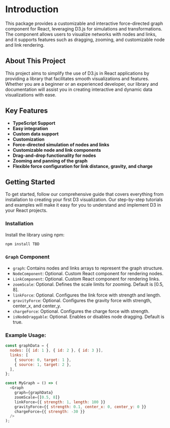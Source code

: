 # Introduction

This package provides a customizable and interactive force-directed graph component for React, leveraging D3.js for simulations and transformations. The component allows users to visualize networks with nodes and links, and it supports features such as dragging, zooming, and customizable node and link rendering.

## About This Project

This project aims to simplify the use of D3.js in React applications by providing a library that facilitates smooth visualizations and features. Whether you are a beginner or an experienced developer, our library and documentation will assist you in creating interactive and dynamic data visualizations with ease.

## Key Features

- **TypeScript Support**
- **Easy integration**
- **Custom data support**
- **Customization**
- **Force-directed simulation of nodes and links**
- **Customizable node and link components**
- **Drag-and-drop functionality for nodes**
- **Zooming and panning of the graph**
- **Flexible force configuration for link distance, gravity, and charge**

## Getting Started

To get started, follow our comprehensive guide that covers everything from installation to creating your first D3 visualization. Our step-by-step tutorials and examples will make it easy for you to understand and implement D3 in your React projects.

### Installation

Install the library using npm:

```bash
npm install TBD
```

### `Graph` Component

- `graph`: Contains nodes and links arrays to represent the graph structure.
- `NodeComponent`: Optional. Custom React component for rendering nodes.
- `LinkComponent`: Optional. Custom React component for rendering links.
- `zoomScale`: Optional. Defines the scale limits for zooming. Default is [0.5, 8].
- `linkForce`: Optional. Configures the link force with strength and length.
- `gravityForce`: Optional. Configures the gravity force with strength, center_x, and center_y.
- `chargeForce`: Optional. Configures the charge force with strength.
- `isNodeDraggable`: Optional. Enables or disables node dragging. Default is true.

### Example Usage:

```javascript
const graphData = {
  nodes: [{ id: 1 }, { id: 2 }, { id: 3 }],
  links: [
    { source: 0, target: 1 },
    { source: 1, target: 2 },
  ],
};

const MyGraph = () => (
  <Graph
    graph={graphData}
    zoomScale={[0.5, 8]}
    linkForce={{ strength: 1, length: 100 }}
    gravityForce={{ strength: 0.1, center_x: 0, center_y: 0 }}
    chargeForce={{ strength: -30 }}
  />
);
```
